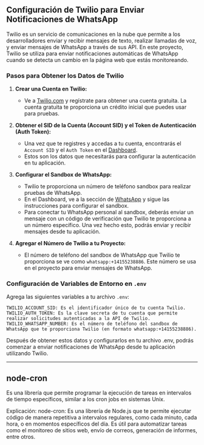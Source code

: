 ## Configuración de Twilio para Enviar Notificaciones de WhatsApp

Twilio es un servicio de comunicaciones en la nube que permite a los desarrolladores enviar y recibir mensajes de texto, realizar llamadas de voz, y enviar mensajes de WhatsApp a través de sus API. En este proyecto, Twilio se utiliza para enviar notificaciones automáticas de WhatsApp cuando se detecta un cambio en la página web que estás monitoreando.

### Pasos para Obtener los Datos de Twilio

1. **Crear una Cuenta en Twilio:**
   - Ve a [Twilio.com](https://www.twilio.com/) y regístrate para obtener una cuenta gratuita. La cuenta gratuita te proporciona un crédito inicial que puedes usar para pruebas.

2. **Obtener el SID de la Cuenta (Account SID) y el Token de Autenticación (Auth Token):**
   - Una vez que te registres y accedas a tu cuenta, encontrarás el `Account SID` y el `Auth Token` en el [Dashboard](https://www.twilio.com/console).
   - Estos son los datos que necesitarás para configurar la autenticación en tu aplicación.

3. **Configurar el Sandbox de WhatsApp:**
   - Twilio te proporciona un número de teléfono sandbox para realizar pruebas de WhatsApp.
   - En el Dashboard, ve a la sección de [WhatsApp](https://www.twilio.com/console/sms/whatsapp/learn) y sigue las instrucciones para configurar el sandbox.
   - Para conectar tu WhatsApp personal al sandbox, deberás enviar un mensaje con un código de verificación que Twilio te proporciona a un número específico. Una vez hecho esto, podrás enviar y recibir mensajes desde tu aplicación.

4. **Agregar el Número de Twilio a tu Proyecto:**
   - El número de teléfono del sandbox de WhatsApp que Twilio te proporciona se ve como `whatsapp:+14155238886`. Este número se usa en el proyecto para enviar mensajes de WhatsApp.

### Configuración de Variables de Entorno en `.env`

Agrega las siguientes variables a tu archivo `.env`:

```plaintext
TWILIO_ACCOUNT_SID: Es el identificador único de tu cuenta Twilio.
TWILIO_AUTH_TOKEN: Es la clave secreta de tu cuenta que permite realizar solicitudes autenticadas a la API de Twilio.
TWILIO_WHATSAPP_NUMBER: Es el número de teléfono del sandbox de WhatsApp que te proporciona Twilio (en formato whatsapp:+14155238886).
```

Después de obtener estos datos y configurarlos en tu archivo .env, podrás comenzar a enviar notificaciones de WhatsApp desde tu aplicación utilizando Twilio.

---
## node-cron
Es una librería que permite programar la ejecución de tareas en intervalos de tiempo específicos, similar a los cron jobs en sistemas Unix.

Explicación:
node-cron: Es una librería de Node.js que te permite ejecutar código de manera repetitiva a intervalos regulares, como cada minuto, cada hora, o en momentos específicos del día. Es útil para automatizar tareas como el monitoreo de sitios web, envío de correos, generación de informes, entre otros.